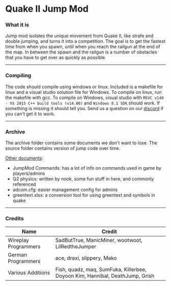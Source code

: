 # Quake II Jump Mod

### What it is
Jump mod isolates the unique movement from Quake II, like strafe and double jumping, and turns it into a competition. The goal is to get the fastest time from when you spawn, until when you reach the railgun at the end of the map. In between the spawn and the railgun is a number of obstacles that you have to get over as quickly as possible. 

***
### Compiling
The code should compile using windows or linux. Included is a makefile for linux and a visual studio solution file for Windows. To compile on linux, run the makefile with gcc. To compile on Windows, visual studio with `MSVC v140 - VS 2015 C++ build tools (v14.00)` and `Windows 8.1 SDK` should work. If something is missing it should tell you. Send us a question on our [discord](https://discord.q2jump.net) if you can't get it to work.

***
### Archive

The archive folder contains some documents we don't want to lose. The source folder contains version of jump code over time.

[Other documents](https://bitbucket.org/maxwagner65/q2jump/src/dev/archive/documents/):

- JumpMod Commands: has a lot of info on commands used in game by players/admins
- Q2 physics: written by nook, some fun stuff in here, and commonly referenced
- adcom.cfg: easier management config for admins
- greentext.xlsx: a conversion tool for using greentext and symbols in quake

***
### Credits
| Name                 | Credit                                                                       |
|----------------------|------------------------------------------------------------------------------|
| Wireplay Programmers | SadButTrue, ManicMiner, wootwoot, LilRedtheJumper                            |
| German Programmers   | ace, draxi, slippery, Mako                                                   |
| Various Additions    | Fish, quadz, maq, SumFuka, Killerbee, Doyoon Kim, Hannibal, DeathJump, Grish |